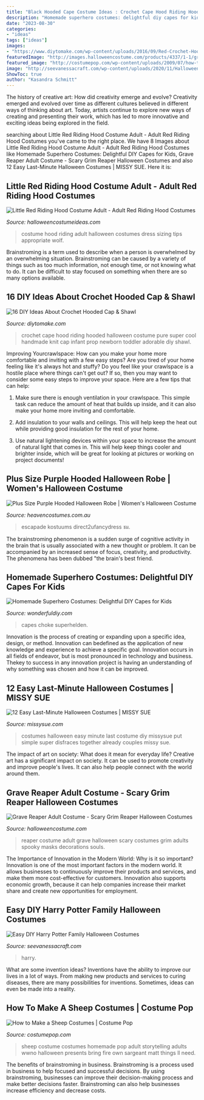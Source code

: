 ```yaml
---
title: "Black Hooded Cape Costume Ideas : Crochet Cape Hood Riding Hooded Halloween Costume Pure Super Cool Handmade Knit Cap Infant Prop Newborn Toddler Adorable Diy Shawl"
description: "Homemade superhero costumes: delightful diy capes for kids"
date: "2023-08-30"
categories:
- "ideas"
tags: ["ideas"]
images:
- "https://www.diytomake.com/wp-content/uploads/2016/09/Red-Crochet-Hooded-Cap.jpg"
featuredImage: "http://images.halloweencostume.com/products/4337/1-1/grave-reaper-adult-costume.jpg"
featured_image: "http://costumepop.com/wp-content/uploads/2009/07/how-to-make-sheep-costume.jpg"
image: "http://seevanessacraft.com/wp-content/uploads/2020/11/Halloween-2020-4-copy.jpg"
ShowToc: true
author: "Kasandra Schmitt"
---
```



The history of creative art: How did creativity emerge and evolve?
Creativity emerged and evolved over time as different cultures believed in different ways of thinking about art. Today, artists continue to explore new ways of creating and presenting their work, which has led to more innovative and exciting ideas being explored in the field.

	

		
searching about Little Red Riding Hood Costume Adult - Adult Red Riding Hood Costumes you've came to the right place. We have 8 Images about Little Red Riding Hood Costume Adult - Adult Red Riding Hood Costumes like Homemade Superhero Costumes: Delightful DIY Capes for Kids, Grave Reaper Adult Costume - Scary Grim Reaper Halloween Costumes and also 12 Easy Last-Minute Halloween Costumes | MISSY SUE. Here it is:
		
    
## Little Red Riding Hood Costume Adult - Adult Red Riding Hood Costumes

<img loading=lazy src="http://images.halloweencostumeideas.com/products/5074/1-1/little-red-riding-hood-costume-adult.jpg" onerror="this.onerror=null;this.src='https://tse1.mm.bing.net/th?id=OIP.uNXE278PuMYF7jROM8A9hQHaKl&amp;pid=15.1';" alt="Little Red Riding Hood Costume Adult - Adult Red Riding Hood Costumes">

_Source: halloweencostumeideas.com_

>costume hood riding adult halloween costumes dress sizing tips appropriate wolf. 

	

Brainstroming is a term used to describe when a person is overwhelmed by an overwhelming situation. Brainstroming can be caused by a variety of things such as too much information, not enough time, or not knowing what to do. It can be difficult to stay focused on something when there are so many options available.

    
## 16 DIY Ideas About Crochet Hooded Cap &amp; Shawl

<img loading=lazy src="https://www.diytomake.com/wp-content/uploads/2016/09/Red-Crochet-Hooded-Cap.jpg" onerror="this.onerror=null;this.src='https://tse2.mm.bing.net/th?id=OIP.qjOiyNMF7sfhSFkCAibhbwHaGz&amp;pid=15.1';" alt="16 DIY Ideas About Crochet Hooded Cap &amp; Shawl">

_Source: diytomake.com_

>crochet cape hood riding hooded halloween costume pure super cool handmade knit cap infant prop newborn toddler adorable diy shawl. 

	

Improving Yourcrawlspace: How can you make your home more comfortable and inviting with a few easy steps?
Are you tired of your home feeling like it's always hot and stuffy? Do you feel like your crawlspace is a hostile place where things can't get out? If so, then you may want to consider some easy steps to improve your space. Here are a few tips that can help:
1. Make sure there is enough ventilation in your crawlspace. This simple task can reduce the amount of heat that builds up inside, and it can also make your home more inviting and comfortable.

2. Add insulation to your walls and ceilings. This will help keep the heat out while providing good insulation for the rest of your home.

3. Use natural lightening devices within your space to increase the amount of natural light that comes in. This will help keep things cooler and brighter inside, which will be great for looking at pictures or working on project documents!

    
## Plus Size Purple Hooded Halloween Robe | Women&#039;s Halloween Costume

<img loading=lazy src="https://www.heavencostumes.com.au/media/catalog/product/cache/3ca7c4de79fd9294a778cbfdebc9dde4/c/c/cc-01702-deluxe-hooded-robe-purple-and-black-womens-plus-size-fancy-dress-costume-main-image-1200.jpg" onerror="this.onerror=null;this.src='https://tse2.mm.bing.net/th?id=OIP.b_2JgMCWgXxzKk5zYbY7RgHaKA&amp;pid=15.1';" alt="Plus Size Purple Hooded Halloween Robe | Women&#039;s Halloween Costume">

_Source: heavencostumes.com.au_

>escapade kostuums direct2ufancydress ชม. 

	

The brainstroming phenomenon is a sudden surge of cognitive activity in the brain that is usually associated with a new thought or problem. It can be accompanied by an increased sense of focus, creativity, and productivity. The phenomena has been dubbed "the brain's best friend.

    
## Homemade Superhero Costumes: Delightful DIY Capes For Kids

<img loading=lazy src="https://cdn.wonderfuldiy.com/wp-content/uploads/2017/10/Metallic-gold-cape-t-shirts.jpg" onerror="this.onerror=null;this.src='https://tse3.mm.bing.net/th?id=OIP.J925ZR_l31dd5NfqSv1yyQHaJ4&amp;pid=15.1';" alt="Homemade Superhero Costumes: Delightful DIY Capes for Kids">

_Source: wonderfuldiy.com_

>capes choke superhelden. 

	

Innovation is the process of creating or expanding upon a specific idea, design, or method. Innovation can bedefined as the application of new knowledge and experience to achieve a specific goal. Innovation occurs in all fields of endeavor, but is most pronounced in technology and business. Thekey to success in any innovation project is having an understanding of why something was chosen and how it can be improved.

    
## 12 Easy Last-Minute Halloween Costumes | MISSY SUE

<img loading=lazy src="https://missysue.com/wp-content/uploads/2017/10/easy-halloween-costumes-5.jpg" onerror="this.onerror=null;this.src='https://tse4.mm.bing.net/th?id=OIP.g3s_YDDDbV3GjnsrmQBMOQHaTq&amp;pid=15.1';" alt="12 Easy Last-Minute Halloween Costumes | MISSY SUE">

_Source: missysue.com_

>costumes halloween easy minute last costume diy missysue put simple super disfraces together already couples missy sue. 

	

The impact of art on society: What does it mean for everyday life?
Creative art has a significant impact on society. It can be used to promote creativity and improve people's lives. It can also help people connect with the world around them.

    
## Grave Reaper Adult Costume - Scary Grim Reaper Halloween Costumes

<img loading=lazy src="http://images.halloweencostume.com/products/4337/1-1/grave-reaper-adult-costume.jpg" onerror="this.onerror=null;this.src='https://tse1.mm.bing.net/th?id=OIP.YmkJlIZIGg9wqyTdUcVMXgHaKl&amp;pid=15.1';" alt="Grave Reaper Adult Costume - Scary Grim Reaper Halloween Costumes">

_Source: halloweencostume.com_

>reaper costume adult grave halloween scary costumes grim adults spooky masks decorations souls. 

	

The Importance of Innovation in the Modern World: Why is it so important?
Innovation is one of the most important factors in the modern world. It allows businesses to continuously improve their products and services, and make them more cost-effective for customers. Innovation also supports economic growth, because it can help companies increase their market share and create new opportunities for employment.

    
## Easy DIY Harry Potter Family Halloween Costumes

<img loading=lazy src="http://seevanessacraft.com/wp-content/uploads/2020/11/Halloween-2020-4-copy.jpg" onerror="this.onerror=null;this.src='https://tse2.mm.bing.net/th?id=OIP.8Xkjui8GRHeoj_zBo5dunAHaLH&amp;pid=15.1';" alt="Easy DIY Harry Potter Family Halloween Costumes">

_Source: seevanessacraft.com_

>harry. 

	

What are some invention ideas?
Inventions have the ability to improve our lives in a lot of ways. From making new products and services to curing diseases, there are many possibilities for inventions. Sometimes, ideas can even be made into a reality.

    
## How To Make A Sheep Costumes | Costume Pop

<img loading=lazy src="http://costumepop.com/wp-content/uploads/2009/07/how-to-make-sheep-costume.jpg" onerror="this.onerror=null;this.src='https://tse4.mm.bing.net/th?id=OIP.43aeDWqXXLgElou99SI0SwHaIv&amp;pid=15.1';" alt="How to Make a Sheep Costumes | Costume Pop">

_Source: costumepop.com_

>sheep costume costumes homemade pop adult storytelling adults wwno halloween presents bring fire own sargeant matt things ll need. 

	

The benefits of brainstroming in business.
Brainstroming is a process used in business to help focused and successful decisions. By using brainstroming, businesses can improve their decision-making process and make better decisions faster. Brainstroming can also help businesses increase efficiency and decrease costs.

